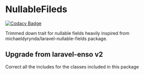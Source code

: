 # NullableFileds

[![Codacy Badge](https://api.codacy.com/project/badge/Grade/92109b0399964d21b9ea4d950a7cc40b)](https://www.codacy.com/app/laravel-enso/NullableFields?utm_source=github.com&utm_medium=referral&utm_content=laravel-enso/NullableFields&utm_campaign=badger)

Trimmed down trait for nullable fields heavily inspired from michaeldyrynda/laravel-nullable-fields package.

## Upgrade from laravel-enso v2

Correct all the includes for the classes included in this package
